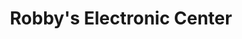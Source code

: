 ---
title: "Robby's Electronic Center"
url: /aguadilla/robbys-electronic-center/
shop: Baustoffe
---